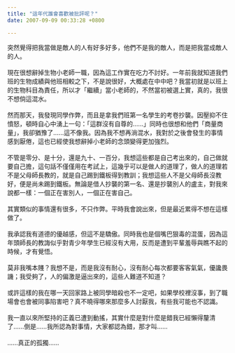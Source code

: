```yaml
---
title: "這年代誰會喜歡被批評呢？"
date: 2007-09-09 00:33:28 +0800

---
```

突然覺得把我當做是敵人的人有好多好多，他們不是我的敵人，而是把我當成敵人的人。<br /><br />現在很想辭掉生物小老師一職，因為這工作實在吃力不討好。一年前我就知道我們班的生物成績與他班相較之下，不是說很好，大概處在中中吧？我當初就是以班上的生物科目為責任，所以才「繼續」當小老師的，不然當初被選上實，真的，我很不想倘這混水。<br /><br />然而那天，我發現同學作弊，而且是拿我們班第一名學生的考卷抄襲。因壓抑不住憤怒，頓時自心中湧上一句：「這群沒有自尊的......」同時也很想和他們「商量商量」，我卻猶豫了......這不像我。因為我不想再淌混水，我對於之後會發生的事情感到厭倦，這也已經使我想辭掉小老師的念頭變得更加強烈。<br /><br />不管是零分、是十分，還是九十、一百分，我想這些都是自己考出來的，自己做就要自己擔，這句話不僅僅用在考試上，這幾乎可以是做人的道理了，做人的道理若不是父母師長教的，就是自己踢到鐵板得到教訓；我想這些人不是父母師長沒教好，便是尚未踢到鐵板。無論是借人抄襲的第一名、還是抄襲別人的盧主，對我來說都一樣：一個正在害別人，一個正在害自己。<br /><br />其實類似的事情還有很多，不只作弊。平時我會說出來，但是最近累得不想在這樣做了。<br /><br />我承認我有道德的優越感，但這不是驕傲。同時我也是個嘴巴狠毒的混蛋，因為這年頭師長的教誨似乎對青少年學生已經沒有大用，反而是遭到平輩羞辱與瞧不起的時候，才有覺悟。<br /><br />莫非我嘴本賤？我想不是，而是我沒有耐心，沒有耐心每次都要客客氣氣，優讒畏譏；我受夠了，人的偏激是逼出來的，這些人難道不知道？<br /><br />或許這樣的我在哪一天回家路上被同學暗殺也不一定吧，如果學校裡沒事，到了職場會也會被同事陷害吧？真不曉得哪來那麼多人討厭我，有些我可能也不認識。<br /><br />我一直以來所堅持的正義已遭到動搖，其實什麼是對什麼是錯我已經懶得釐清了......倒是......我所認為對事情，大家都認為錯，那才叫......<br /><br />......真正的孤獨......<br />
